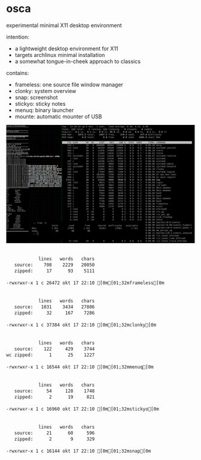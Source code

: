 # osca

experimental minimal X11 desktop environment

intention:
* a lightweight desktop environment for X11
* targets archlinux minimal installation
* a somewhat tongue-in-cheek approach to classics

contains:
* frameless: one source file window manager
* clonky: system overview
* snap: screenshot
* stickyo: sticky notes
* menuq: binary launcher
* mounte: automatic mounter of USB

![screenshot](screenshots/frameless-archlinux-1.png)
```

            lines   words   chars
   source:    708    2229   20050
   zipped:     17      93    5111

-rwxrwxr-x 1 c 26472 okt 17 22:10 [0m[01;32mframeless[0m


            lines   words   chars
   source:   1031    3434   27806
   zipped:     32     167    7286

-rwxrwxr-x 1 c 37384 okt 17 22:10 [0m[01;32mclonky[0m


            lines   words   chars
   source:    122     429    3744
wc zipped:      1      25    1227

-rwxrwxr-x 1 c 16544 okt 17 22:10 [0m[01;32mmenuq[0m


            lines   words   chars
   source:     54     128    1748
   zipped:      2      19     821

-rwxrwxr-x 1 c 16960 okt 17 22:10 [0m[01;32mstickyo[0m


            lines   words   chars
   source:     21      60     596
   zipped:      2       9     329

-rwxrwxr-x 1 c 16144 okt 17 22:10 [0m[01;32msnap[0m

```
